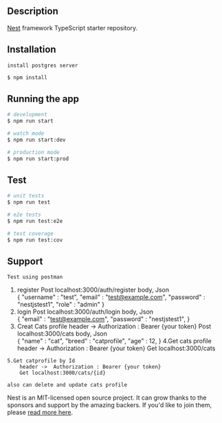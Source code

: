 
## Description

[Nest](https://github.com/nestjs/nest) framework TypeScript starter repository.

## Installation
```
install postgres server
```
```bash
$ npm install
```

## Running the app

```bash
# development
$ npm run start

# watch mode
$ npm run start:dev

# production mode
$ npm run start:prod
```

## Test

```bash
# unit tests
$ npm run test

# e2e tests
$ npm run test:e2e

# test coverage
$ npm run test:cov
```

## Support

````
Test using postman

````

  1. register
        Post localhost:3000/auth/register
        body, Json   
        {
            "username" : "test",
            "email" : "test@example.com",
            "password" : "nestjstest1",
            "role" : "admin"
        } 
  2. login
        Post localhost:3000/auth/login
        body, Json   
        {
            "email" : "test@example.com",
            "password" : "nestjstest1",
        } 
   3. Creat Cats profile
        header ->  Authorization : Bearer {your token}
        Post localhost:3000/cats
        body, Json   
            {
                "name" : "cat",
                "breed" : "catprofile",
                "age" : 12,
            } 
    4.Get cats profile 
        header ->  Authorization : Bearer {your token}
        Get localhost:3000/cats

    5.Get catprofile by Id
        header ->  Authorization : Bearer {your token}
        Get localhost:3000/cats/{id}

    also can delete and update cats profile




Nest is an MIT-licensed open source project. It can grow thanks to the sponsors and support by the amazing backers. If you'd like to join them, please [read more here](https://docs.nestjs.com/support).
